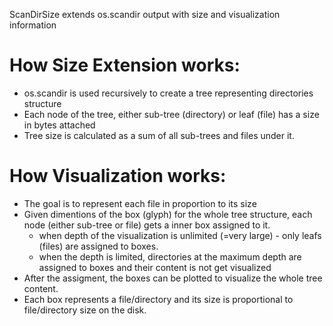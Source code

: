 

ScanDirSize extends os.scandir output with size and visualization information
 
 How Size Extension works:
 ========================
 - os.scandir is used recursively to create a tree representing directories structure 
 - Each node of the tree, either sub-tree (directory) or leaf (file) has a size in bytes attached 
 - Tree size is calculated as a sum of all sub-trees and files under it.


 
  
How Visualization works:
======================
 - The goal is to represent each file in proportion to its size
 - Given dimentions of the box (glyph) for the whole tree structure, each node (either sub-tree or file) gets a inner box assigned to it.  
    - when depth of the visualization is unlimited (=very large) - only leafs (files) are assigned to boxes.
    - when the depth is limited, directories at the maximum depth are assigned to boxes and their content is not get visualized
 - After the assigment, the boxes can be plotted to visualize the whole tree content. 
 - Each box represents a file/directory and its size is proportional to file/directory size on the disk.